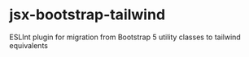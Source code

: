 # jsx-bootstrap-tailwind
ESLInt plugin for migration from Bootstrap 5 utility classes to tailwind equivalents
